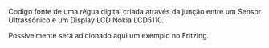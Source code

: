 Codigo fonte de uma régua digital criada através da junção entre um Sensor Ultrassônico e um Display LCD Nokia LCD5110.

Possivelmente será adicionado aqui um exemplo no Fritzing.